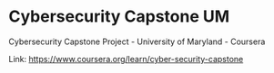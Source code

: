 # Cybersecurity Capstone UM
Cybersecurity Capstone Project - University of Maryland - Coursera

Link: https://www.coursera.org/learn/cyber-security-capstone
